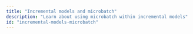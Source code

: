 ```yaml
---
title: "Incremental models and microbatch"
description: "Learn about using microbatch within incremental models"
id: "incremental-models-microbatch"
---
```

